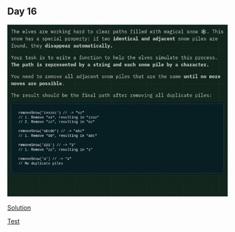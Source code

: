 ## Day 16

![instructions](./instructions.png)

[Solution](./solution.js)

[Test](../../../tests/2024/day16.test.js)
